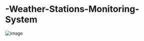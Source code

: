 # -Weather-Stations-Monitoring-System

![image](https://github.com/user-attachments/assets/3f77f66b-97cf-44c1-8bd8-6381a5a16e3e)
